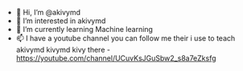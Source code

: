- 👋 Hi, I’m @akivymd
- 👀 I’m interested in akivymd
- 🌱 I’m currently learning Machine learning
- 📫 I have a youtube channel you can follow me their i use to teach akivymd kivymd kivy there
-https://youtube.com/channel/UCuvKsJGuSbw2_s8a7eZksfg

<!---
akivymd/akivymd is a ✨ special ✨ repository because its `README.md` (this file) appears on your GitHub profile.
You can click the Preview link to take a look at your changes.
--->
